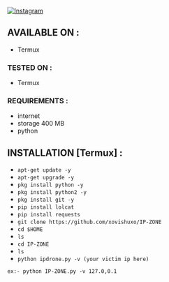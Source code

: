 [![Instagram](https://img.shields.io/badge/INSTAGRAM-FOLLOW-red?style=for-the-badge&logo=instagram)](https://instagram.com/cybervishu)

## AVAILABLE ON :

* Termux

### TESTED ON :

* Termux

### REQUIREMENTS :
* internet
* storage 400 MB
* python

## INSTALLATION [Termux] :

* `apt-get update -y`
* `apt-get upgrade -y`
* `pkg install python -y`
* `pkg install python2 -y`
* `pkg install git -y`
* `pip install lolcat`
* `pip install requests`
* `git clone https://github.com/xovishuxo/IP-ZONE`
* `cd $HOME`
* `ls`
* `cd IP-ZONE`
* `ls`
* `python ipdrone.py -v (your victim ip here)`
```
ex:- python IP-ZONE.py -v 127.0,0.1
